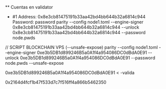 ** Cuentas en validator
* #1
Address: 0x8e3cb81475191b33aa42bd4bb644b32a6814c944
Password: password
parity --config node1.toml --engine-signer 0x8e3cb81475191b33aa42bd4bb644b32a6814c944 --unlock 0x8e3cb81475191b33aa42bd4bb644b32a6814c944 --password node.pwds

// SCRIPT BLOCKCHAIN VPS (--unsafe-expose)
parity --config node1.toml --engine-signer 0xe3b5DB1d899246B5a0A1f4a954086DC0dBdA0E91 --unlock 0xe3b5DB1d899246B5a0A1f4a954086DC0dBdA0E91 --password node.pwds --unsafe-expose

0xe3b5DB1d899246B5a0A1f4a954086DC0dBdA0E91 < -valida

0x2164d4fcf1b47f533d7c7f516ff4a866b5462350
